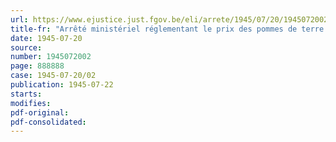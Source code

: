 ```yaml
---
url: https://www.ejustice.just.fgov.be/eli/arrete/1945/07/20/1945072002/justel
title-fr: "Arrêté ministériel réglementant le prix des pommes de terre hâtives indigènes livrées par le producteur entre le 22 et le 28 juillet 1945"
date: 1945-07-20
source:
number: 1945072002
page: 888888
case: 1945-07-20/02
publication: 1945-07-22
starts:
modifies:
pdf-original:
pdf-consolidated:
---
```



